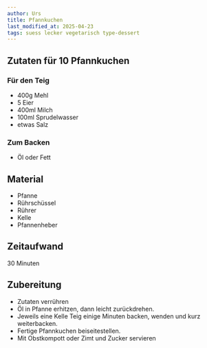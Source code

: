```yaml
---
author: Urs
title: Pfannkuchen
last_modified_at: 2025-04-23
tags: suess lecker vegetarisch type-dessert
---
```

## Zutaten für 10 Pfannkuchen
### Für den Teig
 * 400g Mehl
 * 5 Eier
 * 400ml Milch
 * 100ml Sprudelwasser
 * etwas Salz

### Zum Backen
 * Öl oder Fett

## Material
 * Pfanne
 * Rührschüssel
 * Rührer
 * Kelle
 * Pfannenheber

## Zeitaufwand
 30 Minuten

## Zubereitung
 * Zutaten verrühren
 * Öl in Pfanne erhitzen, dann leicht zurückdrehen.
 * Jeweils eine Kelle Teig einige Minuten backen, wenden und kurz weiterbacken.
 * Fertige Pfannkuchen beiseitestellen.
 * Mit Obstkompott oder Zimt und Zucker servieren
